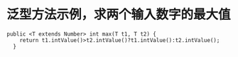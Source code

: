 # 泛型方法示例，求两个输入数字的最大值

	public <T extends Number> int max(T t1, T t2) {
	    return t1.intValue()>t2.intValue()?t1.intValue():t2.intValue();
	  }
